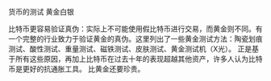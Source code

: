 货币的测试   黄金白银


比特币更容易验证真伪：实际上不可能使用假比特币进行交易，而黄金则不同。有一个完整的行业致力于验证黄金的真伪。这里列出了一些黄金测试方法：陶瓷划痕测试、酸性测试、重量测试、磁铁测试、皮肤测试、黄金测试机（X光）。
正是基于所有这些原因，再加上比特币在过去十年的表现超越其他资产，许多人认为比特币是更好的抗通胀工具。 比黄金还要珍贵。

